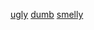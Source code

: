 
[ugly](https://co.pinterest.com/pin/445645325635868489/)
[dumb](https://co.pinterest.com/pin/20899585761350512/)
[smelly](https://co.pinterest.com/pin/22869910600022072/)
